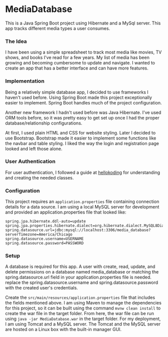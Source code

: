 # MediaDatabase
This is a Java Spring Boot project using Hibernate and a MySql server. This app tracks different media types a user consumes.

### The Idea
I have been using a simple spreadsheet to track most media like movies, TV shows, and books I've read for a few years. My list of media has been growing and becoming cumbersome to update and navigate.  I wanted to create an app that has a better interface and can have more features.

### Implementation
Being a relatively simple database app, I decided to use frameworks I haven't used before. Using Spring Boot made this project exceptionally easier to implement. Spring Boot handles much of the project configuration.

Another new framework I hadn't used before was Java Hibernate. I've used ORM tools before, so it was pretty easy to get set up once I had the proper database/relationship configurations.

At first, I used plain HTML and CSS for website styling. Later I decided to use Bootstrap. Bootstrap made it easier to implement some functions like the navbar and table styling. I liked the way the login and registration page looked and left those alone.

### User Authentication
For user authentication, I followed a guide at [hellokoding](https://hellokoding.com/) for understanding and creating the needed classes.

### Configuration
This project requires an ```application.properties``` file containing connection details for a data source. I am using a local MySQL server for development and provided an application.properties file that looked like:
```
spring.jpa.hibernate.ddl-auto=update
spring.jpa.properties.hibernate.dialect=org.hibernate.dialect.MySQL8Dialect
spring.datasource.url=jdbc:mysql://localhost:3306/media_database?serverTimezone=America/Chicago
spring.datasource.username=USERNAME
spring.datasource.password=PASSWORD
```

### Setup
A database is required for this app. A user with create, read, update, and delete permissions on a database named media_database or matching the spring.datasource.url field in your application.properties file is needed. replace the spring.datasource.username and spring.datasource.password with the created user's credentials.

Create the ```src/main/resources/application.properties``` file that includes the fields mentioned above. I am using Maven to manage the dependencies for this project, so it can be built using the command ```mvnw clean install``` to create the war file in the target folder. From here, the war file can be run using ```java -jar MediaDatabase.war``` in the target folder. For my deployment, I am using Tomcat and a MySQL server. The Tomcat and the MySQL server are hosted on a Linux box with the built-in manager GUI.
